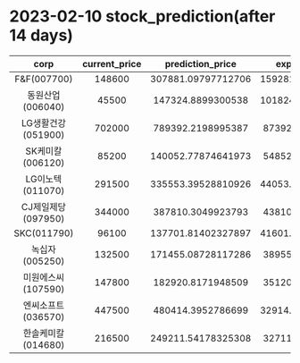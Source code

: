 # 2023-02-10 stock_prediction(after 14 days)

|   corp   |   current_price   |   prediction_price   |   expected_profit   |
|:--------:|:-----------------:|:--------------------:|:-------------------:|
|F&F(007700)|148600|307881.09797712706|159281.09797712706|
|동원산업(006040)|45500|147324.8899300538|101824.88993005379|
|LG생활건강(051900)|702000|789392.2198995387|87392.21989953867|
|SK케미칼(006120)|85200|140052.77874641973|54852.77874641973|
|LG이노텍(011070)|291500|335553.39528810926|44053.395288109255|
|CJ제일제당(097950)|344000|387810.3049923793|43810.30499237927|
|SKC(011790)|96100|137701.81402327897|41601.814023278974|
|녹십자(005250)|132500|171455.08728117286|38955.08728117286|
|미원에스씨(107590)|147800|182920.8171948509|35120.81719485091|
|엔씨소프트(036570)|447500|480414.3952786699|32914.395278669894|
|한솔케미칼(014680)|216500|249211.54178325308|32711.54178325308|
